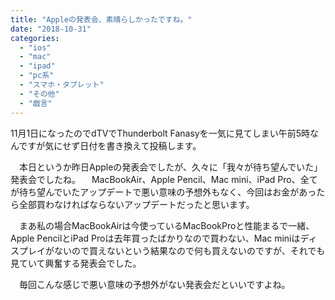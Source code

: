```yaml
---
title: "Appleの発表会、素晴らしかったですね。"
date: "2018-10-31"
categories: 
  - "ios"
  - "mac"
  - "ipad"
  - "pc系"
  - "スマホ・タブレット"
  - "その他"
  - "戯言"
---
```


11月1日になったのでdTVでThunderbolt Fanasyを一気に見てしまい午前5時なんですが気にせず日付を書き換えて投稿します。

　本日というか昨日Appleの発表会でしたが、久々に「我々が待ち望んでいた」発表会でしたね。 　MacBookAir、Apple Pencil、Mac mini、iPad Pro、全てが待ち望んでいたアップデートで悪い意味の予想外もなく、今回はお金があったら全部買わなければならないアップデートだったと思います。

　まあ私の場合MacBookAirは今使っているMacBookProと性能まるで一緒、Apple PencilとiPad Proは去年買ったばかりなので買わない、Mac miniはディスプレイがないので買えないという結果なので何も買えないのですが、それでも見ていて興奮する発表会でした。

　毎回こんな感じで悪い意味の予想外がない発表会だといいですよね。
